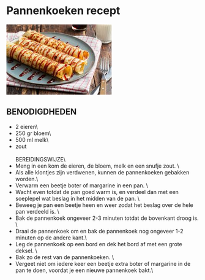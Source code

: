 # Pannenkoeken recept
![pannenkoeken](images.jpeg)
## BENODIGDHEDEN
- 2 eieren\
- 250 gr bloem\
- 500 ml melk\
- zout\
\
BEREIDINGSWIJZE\
- Meng in een kom de eieren, de bloem, melk en een snufje zout. \
- Als alle klontjes zijn verdwenen, kunnen de pannenkoeken gebakken worden.\
- Verwarm een beetje boter of margarine in een pan. \
- Wacht even totdat de pan goed warm is, en verdeel dan met een soeplepel wat beslag in het midden van de pan. \
- Beweeg je pan een beetje heen en weer zodat het beslag over de hele pan verdeeld is. \
- Bak de pannenkoek ongeveer 2-3 minuten totdat de bovenkant droog is. \
- Draai de pannenkoek om en bak de pannenkoek nog ongeveer 1-2 minuten op de andere kant.\
- Leg de pannenkoek op een bord en dek het bord af met een grote deksel. \
- Bak zo de rest van de pannenkoeken. \
- Vergeet niet om iedere keer een beetje extra boter of margarine in de pan te doen, voordat je een nieuwe pannenkoek bakt.\


